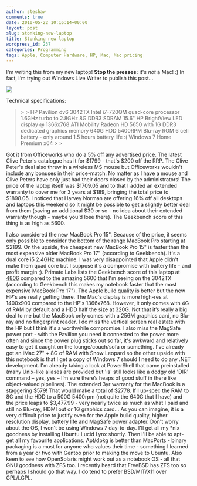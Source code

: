```yaml
---
author: steshaw
comments: true
date: 2010-05-22 10:16:14+00:00
layout: post
slug: stonking-new-laptop
title: Stonking new laptop
wordpress_id: 237
categories: Programming
tags: Apple, Computer Hardware, HP, Mac, Mac pricing
---
```


I'm writing this from my new laptop! **Stop the presses:** it's _not_ a Mac! :) In fact, I’m trying out Windows Live Writer to publish this post…

![](/images/hp-pavilion-dv6.png)

Technical specifications:
 

<blockquote>  
> 
> HP Pavilion dv6 3042TX        
Intel i7-720QM quad-core processor 1.6GHz turbo to 2.8GHz         
8G DDR3 SDRAM         
15.6" HP BrightView LED display @ 1366x768         
ATI Mobility Radeon HD 5650 with 1G DDR3 dedicated graphics memory         
640G HDD 5400RPM         
Blu-ray ROM         
6 cell battery - only around 1.5 hours battery life :(         
Windows 7 Home Premium x64
> 
> </blockquote>

 

Got it from Officeworks who do a 5% off any advertised price. The latest Clive Peter's catalogue has it for $1799 - that's $200 off the RRP. The Clive Peter's deal also threw in a wireless MS mouse but Officeworks wouldn't include any bonuses in their price-match. No matter as I have a mouse and Clive Peters have only just had their doors closed by the administrators! The price of the laptop itself was $1709.05 and to that I added an extended warranty to cover me for 3 years at $189, bringing the total price to $1898.05. I noticed that Harvey Norman are offering 16% off all desktops and laptops this weekend so it might be possible to get a slightly better deal from them (saving an additional $30 or so - no idea about their extended warranty though - maybe you'd lose there). The Geekbench score of this thing is as high as 5600.

 

I also considered the new MacBook Pro 15". Because of the price, it seems only possible to consider the bottom of the range MacBook Pro starting at $2199. On the upside, the cheapest new MacBook Pro 15" is faster than the most expensive older MacBook Pro 17" (according to Geekbench). It's a dual core i5 2.4GHz machine. I was very disappointed that Apple didn't make them quad core but I suppose it's a compromise with battery life - and profit margin ;). Primate Labs lists the Geekbench score of this laptop at [4806](http://www.primatelabs.ca/blog/2010/04/macbookpro-benchmarks/) compared to the amazing 5600 that I'm seeing on the 3042TX (according to Geekbench this makes my notebook faster that the most expensive MacBook Pro 17"). The Apple build quality is better but the new HP's are really getting there. The Mac's display is more high-res at 1400x900 compared to the HP's 1366x768. However, it only comes with 4G of RAM by default and a HDD half the size at 320G. Not that it’s really a big deal to me but the MacBook only comes with a 256M graphics card, no Blu-ray and no fingerprint reader. I do miss the vertical screen real estate with the HP but I think it's a worthwhile compromise. I also miss the MagSafe power port - with the Pavilion you need it connected to the power more often and since the power plug sticks out so far, it's awkward and relatively easy to get it caught on the lounge/couch/sofa or something. I've already got an iMac 27" + 8G of RAM with Snow Leopard so the other upside with this notebook is that I get a copy of Windows 7 should I need to do any .NET development. I'm already taking a look at PowerShell that came preinstalled (many Unix-like aliases are provided but 'ls' still looks like a dodgy old 'DIR' command – yes, yes – I’m sure there’s heaps of good stuff in there like object-valued pipelines). The extended 3yr warranty for the MacBook is a staggering $579! That would make a total of $2778. If I up-spec the RAM to 8G and the HDD to a 500G 5400rpm (not quite the 640G that I have) and the price leaps to $3,477.99 - very nearly twice as much as what I paid and still no Blu-ray, HDMI out or 1G graphics card... As you can imagine, it is a very difficult price to justify even for the Apple build quality, higher resolution display, battery life and MagSafe power adapter. Don't worry about the OS, I won't be using Windows 7 day-to-day. I'll get all my *nix goodness by installing Ubuntu Lucid Lynx shortly. Then I'll be able to apt-get all my favourite applications. Apt/dpkg is better than MacPorts - binary packaging is a must for anyone who values their time - something I learned from a year or two with Gentoo prior to making the move to Ubuntu. Also keen to see how OpenSolaris might work out as a notebook OS - all that GNU goodness with ZFS too. I recently heard that FreeBSD has ZFS too so perhaps I should go that way. I do tend to prefer BSD/MIT/X11 over GPL/LGPL.
